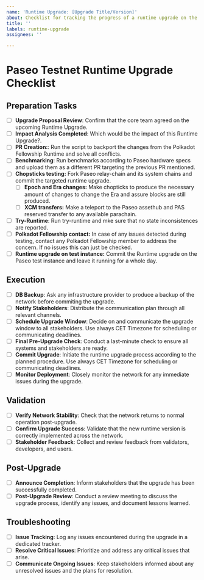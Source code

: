 ```yaml
---
name: 'Runtime Upgrade: [Upgrade Title/Version]'
about: Checklist for tracking the progress of a runtime upgrade on the Paseo Testnet.
title: ''
labels: runtime-upgrade
assignees: ''

---
```


# Paseo Testnet Runtime Upgrade Checklist

## Preparation Tasks

- [ ] **Upgrade Proposal Review**: Confirm that the core team agreed on the upcoming Runtime Upgrade.
- [ ] **Impact Analysis Completed**: Which would be the impact of this Runtime Upgrade?.
- [ ] **PR Creation:**: Run the script to backport the changes from the Polkadot Fellowship Runtime and solve all conflicts. 
- [ ] **Benchmarking**: Run benchmarks according to Paseo hardware specs and upload them as a different PR targeting the previous PR mentioned.
- [ ] **Chopsticks testing:** Fork Paseo relay-chain and its system chains and commit the targeted runtime upgrade.
  - [ ] **Epoch and Era changes:** Make chopticks to produce the necessary amount of changes to change the Era and assure blocks are still produced.
  - [ ] **XCM transfers:** Make a teleport to the Paseo assethub and PAS reserved transfer to any available parachain.
- [ ] **Try-Runtime**: Run try-runtime and mke sure that no state inconsistences are reported.
- [ ] **Polkadot Fellowship contact:** In case of any issues detected during testing, contact any Polkadot Fellowship member to address the concern. If no issues this can just be checked.
- [ ] **Runtime upgrade on test instance:** Commit the Runtime upgrade on the Paseo test instance and leave it running for a whole day.

## Execution

- [ ] **DB Backup**: Ask any infrastructure provider to produce a backup of the network before commiting the upgrade.
- [ ] **Notify Stakeholders**: Distribute the communication plan through all relevant channels.
- [ ] **Schedule Upgrade Window**: Decide on and communicate the upgrade window to all stakeholders. Use always CET Timezone for scheduling or communicating deadlines.
- [ ] **Final Pre-Upgrade Check**: Conduct a last-minute check to ensure all systems and stakeholders are ready.
- [ ] **Commit Upgrade**: Initiate the runtime upgrade process according to the planned procedure. Use always CET Timezone for scheduling or communicating deadlines.
- [ ] **Monitor Deployment**: Closely monitor the network for any immediate issues during the upgrade.

## Validation

- [ ] **Verify Network Stability**: Check that the network returns to normal operation post-upgrade.
- [ ] **Confirm Upgrade Success**: Validate that the new runtime version is correctly implemented across the network.
- [ ] **Stakeholder Feedback**: Collect and review feedback from validators, developers, and users.

## Post-Upgrade

- [ ] **Announce Completion**: Inform stakeholders that the upgrade has been successfully completed.
- [ ] **Post-Upgrade Review**: Conduct a review meeting to discuss the upgrade process, identify any issues, and document lessons learned.

## Troubleshooting

- [ ] **Issue Tracking**: Log any issues encountered during the upgrade in a dedicated tracker.
- [ ] **Resolve Critical Issues**: Prioritize and address any critical issues that arise.
- [ ] **Communicate Ongoing Issues**: Keep stakeholders informed about any unresolved issues and the plans for resolution.
